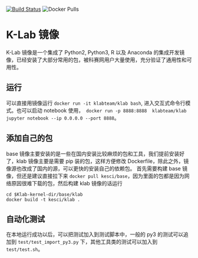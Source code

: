 [![Build Status](https://travis-ci.org/Kesci/klab-kernel.svg?branch=master)](https://travis-ci.org/Kesci/klab-kernel)
![Docker Pulls](https://img.shields.io/docker/pulls/klabteam/klab.svg)

# K-Lab 镜像

K-Lab 镜像是一个集成了 Python2, Python3, R 以及 Anaconda 的集成开发镜像，已经安装了大部分常用的包，被科赛网用户大量使用，充分验证了通用性和可用性。

## 运行

可以直接用镜像运行 `docker run -it klabteam/klab bash`, 进入交互式命令行模式。也可以启动 notebook 使用，` docker run -p 8888:8888  klabteam/klab jupyter notebook --ip 0.0.0.0 --port 8888`。

## 添加自己的包

base 镜像主要安装的是一些在国内安装比较麻烦的包和工具，我们提前安装好了，klab 镜像主要是需要 pip 装的包，这样方便修改 Dockerfile，除此之外，镜像源也改成了国内的源，可以更快的安装自己的依赖包。
首先需要构建 base 镜像，但还是建议直接拉下来 `docker pull kesci/base`，因为里面的包都是因为网络原因很难下载的包，然后构建 klab 镜像的话运行
```
cd $Klab-kernel-dir/base/klab
docker build -t kesci/klab .
```

## 自动化测试

在本地运行成功以后，可以把测试加入到测试脚本中，一般的 py3 的测试可以追加到 `test/test_import_py3.py` 下，其他工具类的测试可以加入到 `test/test.sh`。
